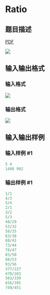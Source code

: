 # Ratio

## 题目描述

[problemUrl]: https://uva.onlinejudge.org/index.php?option=com_onlinejudge&Itemid=8&category=8&page=show_problem&problem=595

[PDF](https://uva.onlinejudge.org/external/6/p654.pdf)

![](https://cdn.luogu.com.cn/upload/vjudge_pic/UVA654/7b9c80c63e577fab4493ee1fd951e110538a0b25.png)

## 输入输出格式

### 输入格式

![](https://cdn.luogu.com.cn/upload/vjudge_pic/UVA654/fa935a0252038dba90a1e38de5532e2eb613c29c.png)

### 输出格式

![](https://cdn.luogu.com.cn/upload/vjudge_pic/UVA654/74c8933a49e158bd48dd3110e8178d8b65704336.png)

## 输入输出样例

### 输入样例 #1

```cpp
5 4
1498 902
```


### 输出样例 #1

```cpp
1/1
4/3
5/4
2/1
3/2
5/3
48/29
53/32
58/35
63/38
68/41
73/44
78/47
83/50
88/53
93/56
377/227
470/283
563/339
656/395
749/451
```


